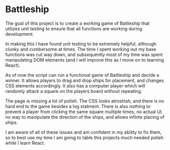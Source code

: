 # Battleship

The goal of this project is to create a working game of Batlleship that utilizes unit testing to ensure that all functions are working during development. 

In making this I have found unit testing to be extremely helpful, although clunky and cumbersome at times. The time I spent working out my base functions was cut way down, and subsequently most of my time was spent manipulating DOM elements (and I will improve this as I move on to learning React).

As of now the script can run a functional game of Battleship and decide a winner. It allows players to drag and drop ships for placement, and changes CSS elements accordingly. It also has a computer player which will randomly attack a square on the players board without repeating. 

The page is missing a lot of polish. The CSS looks atroshish, and there is no hard end to the game besides a log statment. There is also nothing to prevent a player from clicking the same square multiple times, no actual UI, no way to manipulate the direction of the ships, and allows infinte placing of ships. 

I am aware of all of these issues and am confident in my ability to fix them, so to best use my time I am going to table this projects much needed polish while I learn React. 